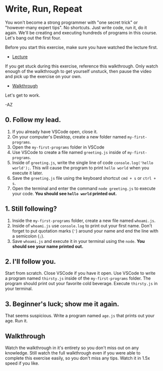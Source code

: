 # Write, Run, Repeat

You won't become a strong programmer with "one secret trick" or "however-many expert tips". No
shortcuts. Just write code, run it, do it again. We'll be creating and executing hundreds of
programs in this course. Let's bang out the first four.

Before you start this exercise, make sure you have watched the lecture first.

- [Lecture](https://youtu.be/U-679Jd3fmQ)

If you get stuck during this exercise, reference this walkthrough. Only watch enough of the
walkthrough to get yourself unstuck, then pause the video and pick up the exercise on your own.

- [Walkthrough](https://youtu.be/f7CZUGFdhfg)

Let's get to work.

-AZ

## 0. Follow my lead.

1. If you already have VSCode open, close it.
2. On your computer's Desktop, create a new folder named `my-first-programs`.
3. Open the `my-first-programs` folder in VSCode
4. Use VSCode to create a file named `greeting.js` inside of `my-first-programs`.
5. Inside of `greeting.js`, write the single line of code `console.log('hello world');`. This will
   cause the program to print `hello world` when you execute it later.
6. Save the `greeting.js` file using the keyboard shortcut `cmd + s` or `ctrl + s`.
7. Open the terminal and enter the command `node greeting.js` to execute your code. **You should see
   `hello world` printed out.**

## 1. Still following?

1. Inside the `my-first-programs` folder, create a new file named `whoami.js`.
2. Inside of `whoami.js` use `console.log` to print out your first name. Don't forget to put
   quotation marks (`'`) around your name and end the line with a semicolon (`;`).
3. Save `whoami.js` and execute it in your terminal using the `node`. **You should see your name
   printed out.**

## 2. I'll follow you.

Start from scratch. Close VSCode if you have it open. Use VSCode to write a program named
`thirsty.js` inside of the `my-first-programs` folder. The program should print out your favorite
cold beverage. Execute `thirsty.js` in your terminal.

## 3. Beginner's luck; show me it again.

That seems suspicious. Write a program named `age.js` that prints out your age. Run it.

## Walkthrough

Watch the walkthrough in it's entirety so you don't miss out on any knowledge. Still watch the full
walkthrough even if you were able to complete this exercise easily, so you don't miss any tips.
Watch it in 1.5x speed if you like.
